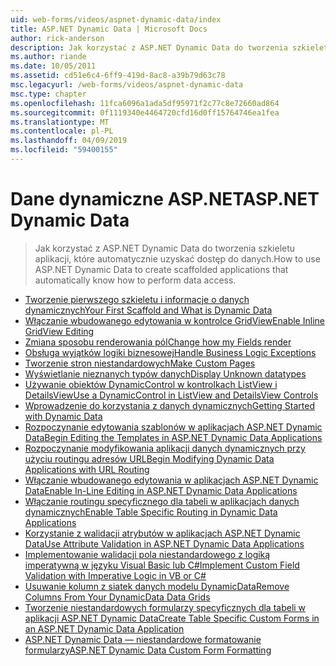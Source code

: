 ```yaml
---
uid: web-forms/videos/aspnet-dynamic-data/index
title: ASP.NET Dynamic Data | Microsoft Docs
author: rick-anderson
description: Jak korzystać z ASP.NET Dynamic Data do tworzenia szkieletu aplikacji, które automatycznie uzyskać dostęp do danych.
ms.author: riande
ms.date: 10/05/2011
ms.assetid: cd51e6c4-6ff9-419d-8ac8-a39b79d63c78
msc.legacyurl: /web-forms/videos/aspnet-dynamic-data
msc.type: chapter
ms.openlocfilehash: 11fca6096a1ada5df95971f2c77c8e72660ad864
ms.sourcegitcommit: 0f1119340e4464720cfd16d0ff15764746ea1fea
ms.translationtype: MT
ms.contentlocale: pl-PL
ms.lasthandoff: 04/09/2019
ms.locfileid: "59400155"
---
```

# <a name="aspnet-dynamic-data"></a><span data-ttu-id="20cc0-103">Dane dynamiczne ASP.NET</span><span class="sxs-lookup"><span data-stu-id="20cc0-103">ASP.NET Dynamic Data</span></span>

> <span data-ttu-id="20cc0-104">Jak korzystać z ASP.NET Dynamic Data do tworzenia szkieletu aplikacji, które automatycznie uzyskać dostęp do danych.</span><span class="sxs-lookup"><span data-stu-id="20cc0-104">How to use ASP.NET Dynamic Data to create scaffolded applications that automatically know how to perform data access.</span></span>


- [<span data-ttu-id="20cc0-105">Tworzenie pierwszego szkieletu i informacje o danych dynamicznych</span><span class="sxs-lookup"><span data-stu-id="20cc0-105">Your First Scaffold and What is Dynamic Data</span></span>](your-first-scaffold-and-what-is-dynamic-data.md)
- [<span data-ttu-id="20cc0-106">Włączanie wbudowanego edytowania w kontrolce GridView</span><span class="sxs-lookup"><span data-stu-id="20cc0-106">Enable Inline GridView Editing</span></span>](how-do-i-enable-inline-gridview-editing.md)
- [<span data-ttu-id="20cc0-107">Zmiana sposobu renderowania pól</span><span class="sxs-lookup"><span data-stu-id="20cc0-107">Change how my Fields render</span></span>](how-do-i-change-how-my-fields-render.md)
- [<span data-ttu-id="20cc0-108">Obsługa wyjątków logiki biznesowej</span><span class="sxs-lookup"><span data-stu-id="20cc0-108">Handle Business Logic Exceptions</span></span>](how-do-i-handle-business-logic-exceptions.md)
- [<span data-ttu-id="20cc0-109">Tworzenie stron niestandardowych</span><span class="sxs-lookup"><span data-stu-id="20cc0-109">Make Custom Pages</span></span>](how-do-i-make-custom-pages.md)
- [<span data-ttu-id="20cc0-110">Wyświetlanie nieznanych typów danych</span><span class="sxs-lookup"><span data-stu-id="20cc0-110">Display Unknown datatypes</span></span>](how-do-i-display-unknown-datatypes.md)
- [<span data-ttu-id="20cc0-111">Używanie obiektów DynamicControl w kontrolkach ListView i DetailsView</span><span class="sxs-lookup"><span data-stu-id="20cc0-111">Use a DynamicControl in ListView and DetailsView Controls</span></span>](how-do-i-use-a-dynamiccontrol-in-listview-and-detailsview-controls.md)
- [<span data-ttu-id="20cc0-112">Wprowadzenie do korzystania z danych dynamicznych</span><span class="sxs-lookup"><span data-stu-id="20cc0-112">Getting Started with Dynamic Data</span></span>](getting-started-with-dynamic-data.md)
- [<span data-ttu-id="20cc0-113">Rozpoczynanie edytowania szablonów w aplikacjach ASP.NET Dynamic Data</span><span class="sxs-lookup"><span data-stu-id="20cc0-113">Begin Editing the Templates in ASP.NET Dynamic Data Applications</span></span>](begin-editing-the-templates-in-aspnet-dynamic-data-applications.md)
- [<span data-ttu-id="20cc0-114">Rozpoczynanie modyfikowania aplikacji danych dynamicznych przy użyciu routingu adresów URL</span><span class="sxs-lookup"><span data-stu-id="20cc0-114">Begin Modifying Dynamic Data Applications with URL Routing</span></span>](begin-modifying-dynamic-data-applications-with-url-routing.md)
- [<span data-ttu-id="20cc0-115">Włączanie wbudowanego edytowania w aplikacjach ASP.NET Dynamic Data</span><span class="sxs-lookup"><span data-stu-id="20cc0-115">Enable In-Line Editing in ASP.NET Dynamic Data Applications</span></span>](enable-in-line-editing-in-aspnet-dynamic-data-applications.md)
- [<span data-ttu-id="20cc0-116">Włączanie routingu specyficznego dla tabeli w aplikacjach danych dynamicznych</span><span class="sxs-lookup"><span data-stu-id="20cc0-116">Enable Table Specific Routing in Dynamic Data Applications</span></span>](how-to-enable-table-specific-routing-in-dynamic-data-applications.md)
- [<span data-ttu-id="20cc0-117">Korzystanie z walidacji atrybutów w aplikacjach ASP.NET Dynamic Data</span><span class="sxs-lookup"><span data-stu-id="20cc0-117">Use Attribute Validation in ASP.NET Dynamic Data Applications</span></span>](how-to-use-attribute-validation-in-aspnet-dynamic-data-applications.md)
- [<span data-ttu-id="20cc0-118">Implementowanie walidacji pola niestandardowego z logiką imperatywną w języku Visual Basic lub C#</span><span class="sxs-lookup"><span data-stu-id="20cc0-118">Implement Custom Field Validation with Imperative Logic in VB or C#</span></span>](how-to-implement-custom-field-validation-with-imperative-logic-in-vb-or-c.md)
- [<span data-ttu-id="20cc0-119">Usuwanie kolumn z siatek danych modelu DynamicData</span><span class="sxs-lookup"><span data-stu-id="20cc0-119">Remove Columns From Your DynamicData Data Grids</span></span>](how-to-remove-columns-from-your-dynamicdata-data-grids.md)
- [<span data-ttu-id="20cc0-120">Tworzenie niestandardowych formularzy specyficznych dla tabeli w aplikacji ASP.NET Dynamic Data</span><span class="sxs-lookup"><span data-stu-id="20cc0-120">Create Table Specific Custom Forms in an ASP.NET Dynamic Data Application</span></span>](how-to-create-table-specific-custom-forms-in-an-aspnet-dynamic-data-application.md)
- [<span data-ttu-id="20cc0-121">ASP.NET Dynamic Data — niestandardowe formatowanie formularzy</span><span class="sxs-lookup"><span data-stu-id="20cc0-121">ASP.NET Dynamic Data Custom Form Formatting</span></span>](aspnet-dynamic-data-custom-form-formatting.md)
